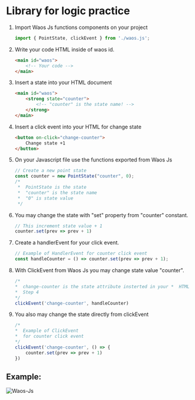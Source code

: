 # Library for logic practice

1. Import Waos Js functions components on your project

    ```javascript
    import { PointState, clickEvent } from './waos.js';

2. Write your code HTML inside of waos id.
    ```html
    <main id="waos">
        <!-- Your code -->
    </main>

3. Insert a state into your HTML document
    ```html
    <main id="waos">
        <strong state="counter">
            <!-- "counter" is the state name! -->
        </strong>
    </main>
    
4. Insert a click event into your HTML for change state
    ```html
    <button on-click="change-counter">
        Change state +1
    </button>

5. On your Javascript file use the functions exported from Waos Js
    ```javascript
    // Create a new point state
    const counter = new PointState("counter", 0);
    /*
     *  PointState is the state
     *  "counter" is the state name
     *  "0" is state value
     */
    
6. You may change the state with "set" property from "counter" constant.
    ```javascript
    // This increment state value + 1
    counter.set(prev => prev + 1)

7. Create a handlerEvent for your click event.
    ```javascript
    // Example of HandlerEvent for counter click event
    const handleCounter = () => counter.set(prev => prev + 1);

8. With ClickEvent from Waos Js you may change state value "counter".
    ```javascript
    /*
    *  change-counter is the state attribute insterted in your *  HTML document
    *  Step 4
    */
    clickEvent('change-counter', handleCounter)

9. You also may change the state directly from clickEvent
    ```javascript
    /* 
    *  Example of ClickEvent
    *  for counter click event
    */
    clickEvent('change-counter', () => {
        counter.set(prev => prev + 1)
    })
## Example:
<img src="https://i.ibb.co/KW1VLgM/Waos-Js.png" alt="Waos-Js">